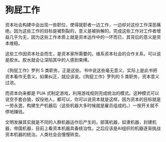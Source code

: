 # 狗屁工作

资本社会构建中会出现一些职位，使得就职者一边工作，一边却对这份工作深恶痛绝。因为这些工作的目标是被割裂的，意义是被拆解的。完成这些工作对工作者增益几乎为无，因为这些工作本质上就是资本运作中的一环而已，其背后的意义是资本维稳。

这些工作因资本社会而生，是资本家所需要的。维系资本社会的合作关系，可以说是胶水。胶水就会让深陷其中的人感到束缚。

《狗屁工作》罗列 5 类职务，正是这些。书中说这些毫无意义，实际上是此书把资本看作无意义。如果纠正，就应该说。《狗屁工作》罗列的 5 类职务，资本意义过浓。

而资本向来都是 PUA 式制定游戏，利用游戏规则完成统治的模式。这种模式可以说空手套白狼，奴役他人，都可以，你可以说资本就是这样。因为资本的目标就是一劳永逸，构建生产机器后（这些机器大多时候就是雇员组成的。）一按开关就不停地赚钱。

文明发展其实就是不同的人群机器运作后产生的。部落机器，奴隶机器，封建机器，帝国机器，目前上看资本机器具备统治性。之后应该是AI组织的机器逐渐挑战资本机器的统治。人类社会会慢慢转变。
